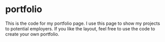 # portfolio
This is the code for my portfolio page. 
I use this page to show my projects to potential employers. 
If you like the layout, feel free to use the code to create your own portfolio.
